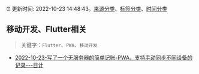 :alarm_clock: 更新时间: 2022-10-23 14:48:43。[来源分类](../README.md)、[标签分类](../TAGS.md)、[时间分类](../TIMELINE.md)

## 移动开发、Flutter相关


> 关键字：`Flutter`、`PWA`、`移动开发`



- [2022-10-23-写了一个无服务器的简单记账-PWA，支持手动同步不同设备的记录---日计](https://www.v2ex.com/t/889163) 